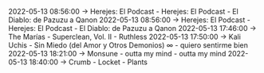 2022-05-13 08:56:00 -> Herejes: El Podcast - Herejes: El Podcast - El Diablo: de Pazuzu a Qanon
2022-05-13 08:56:00 -> Herejes: El Podcast - Herejes: El Podcast - El Diablo: de Pazuzu a Qanon
2022-05-13 17:46:00 -> The Marías - Superclean, Vol. II - Ruthless
2022-05-13 17:50:00 -> Kali Uchis - Sin Miedo (del Amor y Otros Demonios) ∞ - quiero sentirme bien
2022-05-13 18:21:00 -> Monsune - outta my mind - outta my mind
2022-05-13 18:40:00 -> Crumb - Locket - Plants
